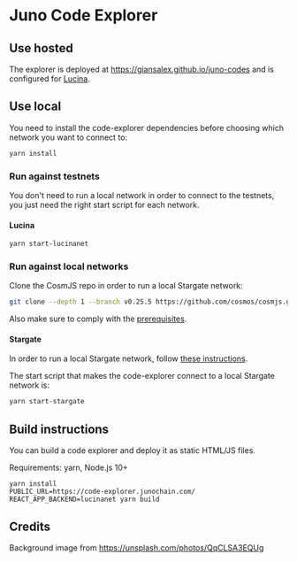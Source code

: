 # Juno Code Explorer

## Use hosted

The explorer is deployed at https://giansalex.github.io/juno-codes and is configured
for [Lucina](https://github.com/CosmosContracts/testnets/tree/main/lucina).

## Use local

You need to install the code-explorer dependencies before choosing which network you want to connect to:

```sh
yarn install
```

### Run against testnets

You don't need to run a local network in order to connect to the testnets, you just need the right start script for each network.

#### Lucina

```sh
yarn start-lucinanet
```

### Run against local networks

Clone the CosmJS repo in order to run a local Stargate network:

```sh
git clone --depth 1 --branch v0.25.5 https://github.com/cosmos/cosmjs.git
```

Also make sure to comply with the [prerequisites](https://github.com/cosmos/cosmjs/blob/v0.25.5/HACKING.md#prerequisite).

#### Stargate

In order to run a local Stargate network, follow [these instructions](https://github.com/cosmos/cosmjs/tree/v0.25.5/scripts/wasmd).

The start script that makes the code-explorer connect to a local Stargate network is:

```sh
yarn start-stargate
```

## Build instructions

You can build a code explorer and deploy it as static HTML/JS files.

Requirements: yarn, Node.js 10+

```
yarn install
PUBLIC_URL=https://code-explorer.junochain.com/ REACT_APP_BACKEND=lucinanet yarn build
```

## Credits

Background image from https://unsplash.com/photos/QqCLSA3EQUg
